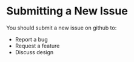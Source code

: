 # Submitting a New Issue

You should submit a new issue on github to:
-   Report a bug
-   Request a feature
-   Discuss design
